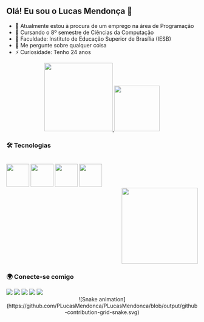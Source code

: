 ## Olá! Eu sou o Lucas Mendonça 👋

- 🔭 Atualmente estou à procura de um emprego na área de Programação  
- 📕 Cursando o 8º semestre de Ciências da Computação  
- 🏫 Faculdade: Instituto de Educação Superior de Brasília (IESB)  
- 💬 Me pergunte sobre qualquer coisa  
- ⚡ Curiosidade: Tenho 24 anos  

<div align="center">
  <a href="https://github.com/plucasmendonca">
    <img height="180em" src="https://github-readme-stats.vercel.app/api?username=plucasmendonca&show_icons=true&theme=dark&include_all_commits=true&count_private=true"/>
    <img height="120em" src="https://github-readme-stats.vercel.app/api/top-langs/?username=plucasmendonca&layout=compact&langs_count=7&theme=dark"/>
  </a>
</div>

### 🛠️ Tecnologias  
<div style="display: inline_block"><br>
  <img height="60em" src="https://cdn.jsdelivr.net/gh/devicons/devicon/icons/c/c-original.svg" />
  <img height="60em" src="https://cdn.jsdelivr.net/gh/devicons/devicon/icons/python/python-original.svg" />
  <img height="60em" src="https://cdn.jsdelivr.net/gh/devicons/devicon/icons/nodejs/nodejs-original.svg" /> 
  <img height="60em" src="https://cdn.jsdelivr.net/gh/devicons/devicon/icons/javascript/javascript-original.svg" /> 
</div>

<div align="right">
  <img src="https://user-images.githubusercontent.com/96083134/148793580-649c59b5-c20c-4204-984d-c2b2db6dfc77.png" width="200px" />
</div>

### 🌍 Conecte-se comigo  
<div> 
  <a href="https://instagram.com/lucas_s.mendonca" target="_blank"><img src="https://img.shields.io/badge/-Instagram-%23E4405F?style=for-the-badge&logo=instagram&logoColor=white" target="_blank"></a>
  <a href="https://www.linkedin.com/in/lucas-mendonça-031a7222a" target="_blank"><img src="https://img.shields.io/badge/-LinkedIn-%230077B5?style=for-the-badge&logo=linkedin&logoColor=white" target="_blank"></a> 
  <a href="https://discord.gg/qvprpCgR" target="_blank"><img src="https://img.shields.io/badge/Discord-7289DA?style=for-the-badge&logo=discord&logoColor=white" target="_blank"></a> 
  <a href="mailto:p.lucas.santos.mendonca@gmail.com"><img src="https://img.shields.io/badge/-Gmail-%23333?style=for-the-badge&logo=gmail&logoColor=white" target="_blank"></a>
  <a href="https://www.twitch.tv/luukistar88" target="_blank"><img src="https://img.shields.io/badge/Twitch-9146FF?style=for-the-badge&logo=twitch&logoColor=white" target="_blank"></a>
</div>

<div align="center">
  ![Snake animation](https://github.com/PLucasMendonca/PLucasMendonca/blob/output/github-contribution-grid-snake.svg)
</div>
